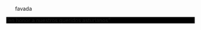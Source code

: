 <html>
<head></head>

<ul>
<p style= background:#93B874<li>favada </li><span></p>

</ul>
<p style= background:#000000; color :#ffffff;>”en honor a nuestros queridos asturianos”</p>
</body>
</html>

